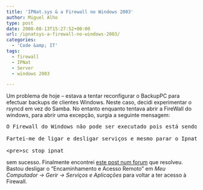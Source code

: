 ```yaml
---
title: 'IPNat.sys & a Firewall no Windows 2003'
author: Miguel Alho
type: post
date: 2008-08-13T15:27:52+00:00
url: /ipnatsys-a-firewall-no-windows-2003/
categories:
  - 'Code &amp; IT'
tags:
  - firewall
  - IPNat
  - Server
  - windows 2003

---
```

Um problema de hoje &#8211; estava a tentar reconfigurar o BackupPC para efectuar backups de clientes Windows. Neste caso, decidi experimentar o rsyncd em vez do Samba. No entanto enquanto tentava abrir a FireWall do windows, para abrir uma excepção, surgia a seguinte mensagem:

<pre>O Firewall do Windows não pode ser executado pois está sendo executado outro programa ou serviço que pode usar o componente de conversão de endereço de rede (Ipnat.sys)&lt;/pre&gt;

Fartei-me de ligar e desligar serviços e mesmo parar o Ipnat via o commando 

&lt;pre&gt;sc stop ipnat</pre>

sem sucesso. Finalmente encontrei <a href="http://techrepublic.com.com/5208-6230-0.html?forumID=102&#038;threadID=208530&messageID=2555741" target="_blank">este post num forum</a> que resolveu. Bastou desligar o &#8220;Encaminhamento e Acesso Remoto&#8221; em _Meu Computador -> Gerir -> Serviços e Aplicações_ para voltar a ter acesso à Firewall.